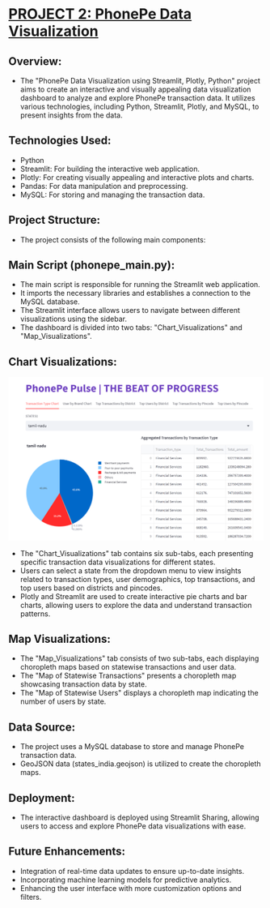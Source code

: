# [PROJECT 2: PhonePe Data Visualization](https://github.com/KarthigaKM/Phonepe-Data-Visualization) 
## Overview:
 * The "PhonePe Data Visualization using Streamlit, Plotly, Python" project aims to create an interactive and visually appealing data visualization dashboard to analyze and 
  explore PhonePe transaction data. It utilizes various technologies, including Python, Streamlit, Plotly, and MySQL, to present insights from the data.
## Technologies Used:
  * Python
  * Streamlit: For building the interactive web application.
  * Plotly: For creating visually appealing and interactive plots and charts.
  * Pandas: For data manipulation and preprocessing.
  * MySQL: For storing and managing the transaction data.
##  Project Structure:
  * The project consists of the following main components:
## Main Script (phonepe_main.py):
  * The main script is responsible for running the Streamlit web application.
  * It imports the necessary libraries and establishes a connection to the MySQL database.
  * The Streamlit interface allows users to navigate between different visualizations using the sidebar.
  * The dashboard is divided into two tabs: "Chart_Visualizations" and "Map_Visualizations".
## Chart Visualizations:
 ![](https://github.com/KarthigaKM/Phonepe-Data-Visualization/blob/main/pie%20chart%20visual.PNG?raw=true)
  * The "Chart_Visualizations" tab contains six sub-tabs, each presenting specific transaction data visualizations for different states.
  * Users can select a state from the dropdown menu to view insights related to transaction types, user demographics, top transactions, and top users based on districts 
    and pincodes.
  * Plotly and Streamlit are used to create interactive pie charts and bar charts, allowing users to explore the data and understand transaction patterns.
## Map Visualizations:
  * The "Map_Visualizations" tab consists of two sub-tabs, each displaying choropleth maps based on statewise transactions and user data.
  * The "Map of Statewise Transactions" presents a choropleth map showcasing transaction data by state.
  * The "Map of Statewise Users" displays a choropleth map indicating the number of users by state.
## Data Source:
  * The project uses a MySQL database to store and manage PhonePe transaction data.
  * GeoJSON data (states_india.geojson) is utilized to create the choropleth maps.
## Deployment:
  * The interactive dashboard is deployed using Streamlit Sharing, allowing users to access and explore PhonePe data visualizations with ease.
## Future Enhancements:
  * Integration of real-time data updates to ensure up-to-date insights.
  * Incorporating machine learning models for predictive analytics.
  * Enhancing the user interface with more customization options and filters.
